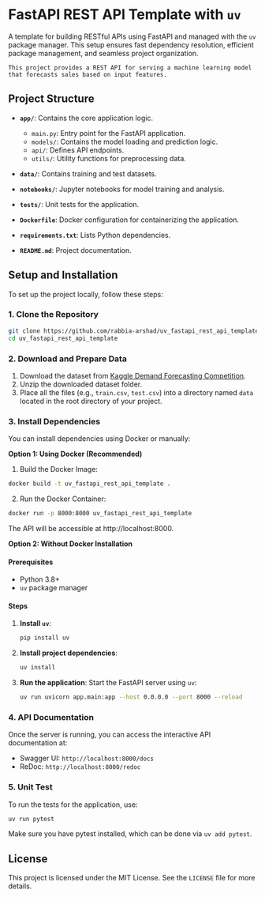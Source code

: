 
# FastAPI REST API Template with `uv`

A template for building RESTful APIs using FastAPI and managed with the `uv` package manager. This setup ensures fast dependency resolution, efficient package management, and seamless project organization.

`This project provides a REST API for serving a machine learning model that forecasts sales based on input features.`

## Project Structure

- **`app/`**: Contains the core application logic.
  - `main.py`: Entry point for the FastAPI application.
  - `models/`: Contains the model loading and prediction logic.
  - `api/`: Defines API endpoints.
  - `utils/`: Utility functions for preprocessing data.

- **`data/`**: Contains training and test datasets.
- **`notebooks/`**: Jupyter notebooks for model training and analysis.
- **`tests/`**: Unit tests for the application.
- **`Dockerfile`**: Docker configuration for containerizing the application.
- **`requirements.txt`**: Lists Python dependencies.
- **`README.md`**: Project documentation.

## Setup and Installation

To set up the project locally, follow these steps:

### 1. Clone the Repository

```bash
git clone https://github.com/rabbia-arshad/uv_fastapi_rest_api_template
cd uv_fastapi_rest_api_template

```
### 2. Download and Prepare Data

  1. Download the dataset from [Kaggle Demand Forecasting Competition](https://www.kaggle.com/c/demand-forecasting-kernels-only/data).
  2. Unzip the downloaded dataset folder.
  3. Place all the files (e.g., `train.csv`, `test.csv`) into a directory named `data` located in the root directory of your project.


### 3. Install Dependencies
You can install dependencies using Docker or manually:

  **Option 1: Using Docker (Recommended)**

  1. Build the Docker Image:
  ```bash
  docker build -t uv_fastapi_rest_api_template .
  ```

  2. Run the Docker Container:
  ```bash
  docker run -p 8000:8000 uv_fastapi_rest_api_template
  ```

  The API will be accessible at http://localhost:8000.

  **Option 2: Without Docker Installation**
  #### Prerequisites
  - Python 3.8+
  - `uv` package manager

  #### Steps

  1. **Install `uv`**:
      ```bash
      pip install uv
      ```

  2. **Install project dependencies**:
      ```bash
      uv install
      ```

  3. **Run the application**:
    Start the FastAPI server using `uv`:
      ```bash
      uv run uvicorn app.main:app --host 0.0.0.0 --port 8000 --reload
      ```

### 4. API Documentation

Once the server is running, you can access the interactive API documentation at:

- Swagger UI: `http://localhost:8000/docs`
- ReDoc: `http://localhost:8000/redoc`

### 5. Unit Test

To run the tests for the application, use:
```bash
uv run pytest
```
Make sure you have pytest installed, which can be done via `uv add pytest`.

## License

This project is licensed under the MIT License. See the `LICENSE` file for more details.

